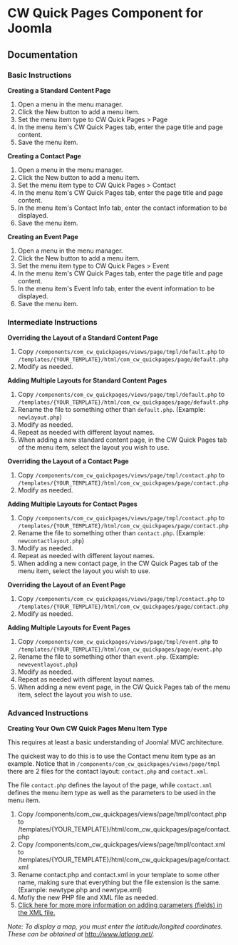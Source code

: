 # CW Quick Pages Component for Joomla

## Documentation

### Basic Instructions

**Creating a Standard Content Page**

1. Open a menu in the menu manager.
2. Click the New button to add a menu item.
3. Set the menu item type to CW Quick Pages > Page
4. In the menu item's CW Quick Pages tab, enter the page title and page content.
5. Save the menu item.

**Creating a Contact Page**

1. Open a menu in the menu manager.
2. Click the New button to add a menu item.
3. Set the menu item type to CW Quick Pages > Contact
4. In the menu item's CW Quick Pages tab, enter the page title and page content.
5. In the menu item's Contact Info tab, enter the contact information to be displayed.
6. Save the menu item.

**Creating an Event Page**

1. Open a menu in the menu manager.
2. Click the New button to add a menu item.
3. Set the menu item type to CW Quick Pages > Event
4. In the menu item's CW Quick Pages tab, enter the page title and page content.
5. In the menu item's Event Info tab, enter the event information to be displayed.
6. Save the menu item.

### Intermediate Instructions

**Overriding the Layout of a Standard Content Page**

1. Copy `/components/com_cw_quickpages/views/page/tmpl/default.php` to `/templates/{YOUR_TEMPLATE}/html/com_cw_quickpages/page/default.php`
2. Modify as needed.

**Adding Multiple Layouts for Standard Content Pages**

1. Copy `/components/com_cw_quickpages/views/page/tmpl/default.php` to `/templates/{YOUR_TEMPLATE}/html/com_cw_quickpages/page/default.php`
2. Rename the file to something other than `default.php`. (Example: `newlayout.php`)
3. Modify as needed.
4. Repeat as needed with different layout names.
5. When adding a new standard content page, in the CW Quick Pages tab of the menu item, select the layout you wish to use.

**Overriding the Layout of a Contact Page**

1. Copy `/components/com_cw_quickpages/views/page/tmpl/contact.php` to `/templates/{YOUR_TEMPLATE}/html/com_cw_quickpages/page/contact.php`
2. Modify as needed.

**Adding Multiple Layouts for Contact Pages**

1. Copy `/components/com_cw_quickpages/views/page/tmpl/contact.php` to `/templates/{YOUR_TEMPLATE}/html/com_cw_quickpages/page/contact.php`
2. Rename the file to something other than `contact.php`. (Example: `newcontactlayout.php`)
3. Modify as needed.
4. Repeat as needed with different layout names.
5. When adding a new contact page, in the CW Quick Pages tab of the menu item, select the layout you wish to use.

**Overriding the Layout of an Event Page**

1. Copy `/components/com_cw_quickpages/views/page/tmpl/contact.php` to `/templates/{YOUR_TEMPLATE}/html/com_cw_quickpages/page/contact.php`
2. Modify as needed.

**Adding Multiple Layouts for Event Pages**

1. Copy `/components/com_cw_quickpages/views/page/tmpl/event.php` to `/templates/{YOUR_TEMPLATE}/html/com_cw_quickpages/page/event.php`
2. Rename the file to something other than `event.php`. (Example: `neweventlayout.php`)
3. Modify as needed.
4. Repeat as needed with different layout names.
5. When adding a new event page, in the CW Quick Pages tab of the menu item, select the layout you wish to use.

### Advanced Instructions

**Creating Your Own CW Quick Pages Menu Item Type**

This requires at least a basic understanding of Joomla! MVC architecture.

The quickest way to do this is to use the Contact menu item type as an example. Notice that in `/components/com_cw_quickpages/views/page/tmpl` there are 2 files for the contact layout: `contact.php` and `contact.xml`.

The file `contact.php` defines the layout of the page, while `contact.xml` defines the menu item type as well as the parameters to be used in the menu item.

1. Copy /components/com_cw_quickpages/views/page/tmpl/contact.php to /templates/{YOUR_TEMPLATE}/html/com_cw_quickpages/page/contact.php
2. Copy /components/com_cw_quickpages/views/page/tmpl/contact.xml to /templates/{YOUR_TEMPLATE}/html/com_cw_quickpages/page/contact.xml
3. Rename contact.php and contact.xml in your template to some other name, making sure that everything but the file extension is the same. (Example: newtype.php and newtype.xml)
4. Mofiy the new PHP file and XML file as needed.
5. [Click here for more more information on adding parameters (fields) in the XML file.](https://docs.joomla.org/J3.x:Developing_an_MVC_Component/Adding_a_variable_request_in_the_menu_type)

_Note: To display a map, you must enter the latitude/longited coordinates. These can be obtained at http://www.latlong.net/._